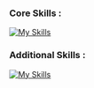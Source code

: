 ### Core Skills :

[![My Skills](https://skillicons.dev/icons?i=linux,ansible,aws,bash&perline=10)](https://skillicons.dev)

### Additional Skills :

[![My Skills](https://skillicons.dev/icons?i=github,vscode,vim,html,css,powershell,py,raspberrypi,sketchup&perline=10)](https://skillicons.dev)
